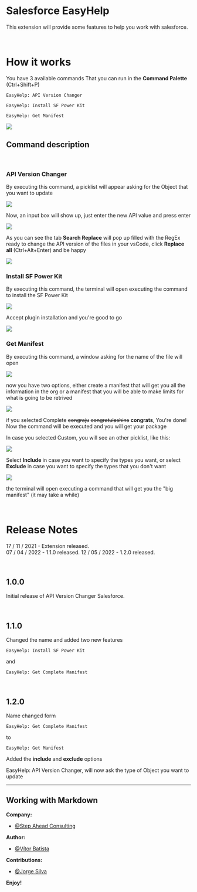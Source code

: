 # Salesforce EasyHelp

This extension will provide some features to help you work with salesforce.

<br>

# How it works

You have 3 available commands That you can run in the <b>Command Palette</b> (Ctrl+Shift+P)

    EasyHelp: API Version Changer

    EasyHelp: Install SF Power Kit

    EasyHelp: Get Manifest

<img src="https://img001.prntscr.com/file/img001/mEpLG8Q0QFqhbCJOoRkawg.png">

<br>

## Command description

<br>

### API Version Changer

By executing this command, a picklist will appear asking for the Object that you want to update

<img src="https://img001.prntscr.com/file/img001/_1N-JY5aRMWZoa6rL7Ho1Q.png">

Now, an input box will show up, just enter the new API value and press enter 

<img src="https://img001.prntscr.com/file/img001/PomAo_gCS-GRY-EqRr4gSA.png">

As you can see the tab <b>Search Replace</b> will pop up filled with the RegEx ready to change the API version of the files in your vsCode, click <b>Replace all</b> (Ctrl+Alt+Enter) and be happy

<img src="https://img001.prntscr.com/file/img001/dpMHMt1YSWWRZapRoMDTtQ.png">

<br>

### Install SF Power Kit

By executing this command, the terminal will open executing the command to install the SF Power Kit

<img src="https://img001.prntscr.com/file/img001/BY-XUReITS2DY89pPuL4IA.png">

Accept plugin installation and you're good to go

<img src="https://img001.prntscr.com/file/img001/8S5Hf98BTvmnyNGYyarxVg.png">

<br>

### Get Manifest

By executing this command, a window asking for the name of the file will open<br>


<img src="https://img001.prntscr.com/file/img001/qmUmRdnETta3PaDKQ-s5HQ.png"><br>


now you have two options, either create a manifest that will get you all the information in the org or a manifest that you will be able to make limits for what is going to be retrived<br>

<img src="https://img001.prntscr.com/file/img001/WusU-mISSKiOZytOc3q-FQ.png">

if you selected Complete <strike>congraju</strike> <strike>congratulashins</strike> <b>congrats</b>, You're done! Now the command will be executed and you will get your package<br>

In case you selected Custom, you will see an other picklist, like this:

<img src="https://img001.prntscr.com/file/img001/xJ5CO2lVRY21SC2CHLjqug.png">

Select <b>Include</b> in case you want to specify the types you want, or select <b>Exclude</b> in case you want to specify the types that you don't want

<img src="https://img001.prntscr.com/file/img001/loJGQgYzQteJkCHc13pkbA.png">

the terminal will open executing a command that will get you the "big manifest" (it may take a while)

<br>

# Release Notes

17 / 11 / 2021 - Extension released.<br>
07 / 04 / 2022 - 1.1.0 released.
12 / 05 / 2022 - 1.2.0 released.

<br>

## 1.0.0

Initial release of API Version Changer Salesforce.

<br>

## 1.1.0

Changed the name and added two new features
    
    EasyHelp: Install SF Power Kit

and
    
    EasyHelp: Get Complete Manifest
<br>

## 1.2.0

Name changed form 

    EasyHelp: Get Complete Manifest

to 

    EasyHelp: Get Manifest

Added the <b>include</b> and <b>exclude</b> options


EasyHelp: API Version Changer, will now ask the type of Object you want to update



-----------------------------------------------------------------------------------------------------------

## Working with Markdown

**Company:**
* [@Step Ahead Consulting](https://stepahead.pt/)

**Author:**
* [@Vítor Batista](https://github.com/vitor-batista/) 

**Contributions:**
* [@Jorge Silva](https://github.com/jcsilvapt/)



**Enjoy!**
